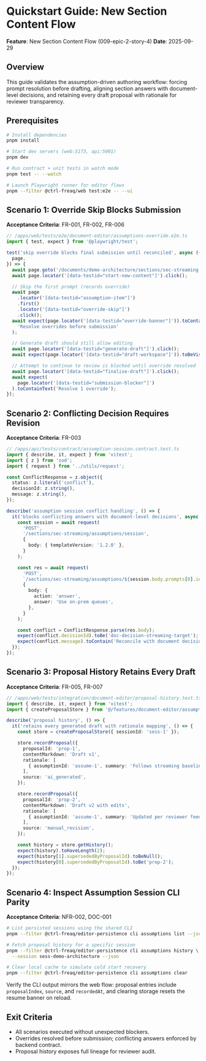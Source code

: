 # Quickstart Guide: New Section Content Flow

**Feature**: New Section Content Flow (009-epic-2-story-4) **Date**: 2025-09-29

## Overview

This guide validates the assumption-driven authoring workflow: forcing prompt
resolution before drafting, aligning section answers with document-level
decisions, and retaining every draft proposal with rationale for reviewer
transparency.

## Prerequisites

```bash
# Install dependencies
pnpm install

# Start dev servers (web:5173, api:5001)
pnpm dev

# Run contract + unit tests in watch mode
pnpm test -- --watch

# Launch Playwright runner for editor flows
pnpm --filter @ctrl-freaq/web test:e2e -- --ui
```

## Scenario 1: Override Skip Blocks Submission

**Acceptance Criteria**: FR-001, FR-002, FR-006

```typescript
// /apps/web/tests/e2e/document-editor/assumptions-override.e2e.ts
import { test, expect } from '@playwright/test';

test('skip override blocks final submission until reconciled', async ({
  page,
}) => {
  await page.goto('/documents/demo-architecture/sections/sec-streaming');
  await page.locator('[data-testid="start-new-content"]').click();

  // Skip the first prompt (records override)
  await page
    .locator('[data-testid="assumption-item"]')
    .first()
    .locator('[data-testid="override-skip"]')
    .click();
  await expect(page.locator('[data-testid="override-banner"]')).toContainText(
    'Resolve overrides before submission'
  );

  // Generate draft should still allow editing
  await page.locator('[data-testid="generate-draft"]').click();
  await expect(page.locator('[data-testid="draft-workspace"]')).toBeVisible();

  // Attempt to continue to review is blocked until override resolved
  await page.locator('[data-testid="finalise-draft"]').click();
  await expect(
    page.locator('[data-testid="submission-blocker"]')
  ).toContainText('Resolve 1 override');
});
```

## Scenario 2: Conflicting Decision Requires Revision

**Acceptance Criteria**: FR-003

```typescript
// /apps/api/tests/contract/assumption-session.contract.test.ts
import { describe, it, expect } from 'vitest';
import { z } from 'zod';
import { request } from '../utils/request';

const ConflictResponse = z.object({
  status: z.literal('conflict'),
  decisionId: z.string(),
  message: z.string(),
});

describe('assumption session conflict handling', () => {
  it('blocks conflicting answers with document-level decisions', async () => {
    const session = await request(
      'POST',
      '/sections/sec-streaming/assumptions/session',
      {
        body: { templateVersion: '1.2.0' },
      }
    );

    const res = await request(
      'POST',
      `/sections/sec-streaming/assumptions/${session.body.prompts[0].id}/respond`,
      {
        body: {
          action: 'answer',
          answer: 'Use on-prem queues',
        },
      }
    );

    const conflict = ConflictResponse.parse(res.body);
    expect(conflict.decisionId).toBe('doc-decision-streaming-target');
    expect(conflict.message).toContain('Reconcile with document decision');
  });
});
```

## Scenario 3: Proposal History Retains Every Draft

**Acceptance Criteria**: FR-005, FR-007

```typescript
// /apps/web/tests/integration/document-editor/proposal-history.test.ts
import { describe, it, expect } from 'vitest';
import { createProposalStore } from '@/features/document-editor/assumptions-flow/stores/proposal-store';

describe('proposal history', () => {
  it('retains every generated draft with rationale mapping', () => {
    const store = createProposalStore({ sessionId: 'sess-1' });

    store.recordProposal({
      proposalId: 'prop-1',
      contentMarkdown: 'Draft v1',
      rationale: [
        { assumptionId: 'assume-1', summary: 'Follows streaming baseline' },
      ],
      source: 'ai_generated',
    });

    store.recordProposal({
      proposalId: 'prop-2',
      contentMarkdown: 'Draft v2 with edits',
      rationale: [
        { assumptionId: 'assume-1', summary: 'Updated per reviewer feedback' },
      ],
      source: 'manual_revision',
    });

    const history = store.getHistory();
    expect(history).toHaveLength(2);
    expect(history[1].supersededByProposalId).toBeNull();
    expect(history[0].supersededByProposalId).toBe('prop-2');
  });
});
```

## Scenario 4: Inspect Assumption Session CLI Parity

**Acceptance Criteria**: NFR-002, DOC-001

```bash
# List persisted sessions using the shared CLI
pnpm --filter @ctrl-freaq/editor-persistence cli assumptions list --json

# Fetch proposal history for a specific session
pnpm --filter @ctrl-freaq/editor-persistence cli assumptions history \
  --session sess-demo-architecture --json

# Clear local cache to simulate cold start recovery
pnpm --filter @ctrl-freaq/editor-persistence cli assumptions clear
```

Verify the CLI output mirrors the web flow: proposal entries include
`proposalIndex`, `source`, and `recordedAt`, and clearing storage resets the
resume banner on reload.

## Exit Criteria

- All scenarios executed without unexpected blockers.
- Overrides resolved before submission; conflicting answers enforced by backend
  contract.
- Proposal history exposes full lineage for reviewer audit.
